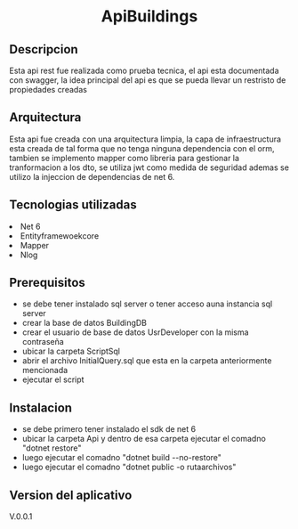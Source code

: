 


<h1 align="center"> ApiBuildings </h1>

<h2 align="left"> Descripcion</h2>
<p>
Esta api rest fue  realizada como  prueba tecnica,  el api esta documentada con swagger, la idea
principal del api es que se pueda llevar un restristo de propiedades creadas
</p>
<h2 align="left"> Arquitectura</h2>
<p>
Esta api fue creada con una arquitectura limpia, la capa de infraestructura esta creada de tal forma que no tenga ninguna dependencia con el orm,
tambien se implemento mapper como libreria para gestionar la tranformacion a los dto, se utiliza jwt como medida de seguridad
  ademas 
se utilizo la injeccion de dependencias de net 6.
</p>
<h2 align="left"> Tecnologias utilizadas</h2>
<p>
    <li>Net 6</li>
    <li>Entityframewoekcore</li>
    <li>Mapper</li>
    <li>Nlog</li>
</p>

<h2 align="left"> Prerequisitos</h2>
<p>
     
<ul> 
        <li> se debe tener instalado sql server o tener acceso auna instancia sql server</li> 
        <li> crear la base de datos BuildingDB </li> 
        <li> crear el usuario de base de datos  UsrDeveloper con la misma contraseña  </li> 
        <li> ubicar la carpeta  ScriptSql </li> 
        <li> abrir el archivo InitialQuery.sql que esta en la carpeta anteriormente mencionada </li> 
        <li> ejecutar el script </li> 


</ul>
</p>


<h2 align="left"> Instalacion</h2>
<p>
     
<ul> 
        <li> se debe primero tener instalado el sdk de net 6 </li> 
        <li> ubicar la carpeta Api y dentro de esa carpeta ejecutar el comadno "dotnet restore"  </li> 
        <li> luego  ejecutar el comadno "dotnet build --no-restore"  </li> 
        <li> luego  ejecutar el comadno "dotnet public -o rutaarchivos"  </li> 
</ul>
</p>

<h2 align="left"> Version del aplicativo</h2>
<p> V.0.0.1</p>